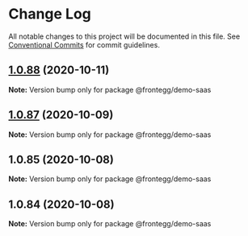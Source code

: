 # Change Log

All notable changes to this project will be documented in this file.
See [Conventional Commits](https://conventionalcommits.org) for commit guidelines.

## [1.0.88](https://github.com/frontegg/frontegg-react/compare/v1.0.87...v1.0.88) (2020-10-11)

**Note:** Version bump only for package @frontegg/demo-saas





## [1.0.87](https://github.com/frontegg/frontegg-react/compare/v1.0.86...v1.0.87) (2020-10-09)

**Note:** Version bump only for package @frontegg/demo-saas





## 1.0.85 (2020-10-08)

**Note:** Version bump only for package @frontegg/demo-saas





## 1.0.84 (2020-10-08)

**Note:** Version bump only for package @frontegg/demo-saas
